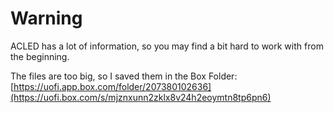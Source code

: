 # Warning

ACLED has a lot of information, so you may find a bit hard to work with from the beginning. 


The files are too big, so I saved them in the Box Folder:
[https://uofi.app.box.com/folder/207380102636](https://uofi.box.com/s/mjznxunn2zklx8v24h2eoymtn8tp6pn6)
